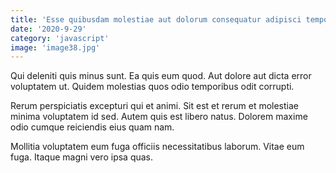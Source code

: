 ```yaml
---
title: 'Esse quibusdam molestiae aut dolorum consequatur adipisci tempore suscipit qui.'
date: '2020-9-29'
category: 'javascript'
image: 'image38.jpg'
---
```


Qui deleniti quis minus sunt. Ea quis eum quod. Aut dolore aut dicta error voluptatem ut. Quidem molestias quos odio temporibus odit corrupti.
 Rerum perspiciatis excepturi qui et animi. Sit est et rerum et molestiae minima voluptatem id sed. Autem quis est libero natus. Dolorem maxime odio cumque reiciendis eius quam nam.
 Mollitia voluptatem eum fuga officiis necessitatibus laborum. Vitae eum fuga. Itaque magni vero ipsa quas.
